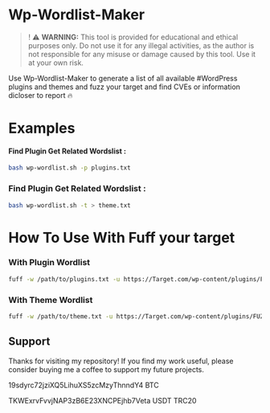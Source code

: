 # Wp-Wordlist-Maker

>! ⚠️ **WARNING:** This tool is provided for educational and ethical purposes only. Do not use it for any illegal activities, as the author is not responsible for any misuse or damage caused by this tool. Use it at your own risk.

Use Wp-Wordlist-Maker to generate a list of all available #WordPress plugins and themes and fuzz your target and find CVEs or information dicloser to report 🔥


# Examples

#### Find Plugin Get Related Wordslist :

```bash
bash wp-wordlist.sh -p plugins.txt
```
### Find Plugin Get Related Wordslist :
```bash
bash wp-wordlist.sh -t > theme.txt
```
# How To Use With Fuff your target
### With Plugin Wordlist 
```bash
fuff -w /path/to/plugins.txt -u https://Target.com/wp-content/plugins/FUZZ/readme.txt
```
### With Theme Wordlist 
```bash
fuff -w /path/to/theme.txt -u https://Target.com/wp-content/plugins/FUZZ/readme.txt
```

## Support

Thanks for visiting my repository! If you find my work useful, please consider buying me a coffee to support my future projects.

19sdyrc72jziXQ5LihuXS5zcMzyThnndY4 BTC

TKWExrvFvvjNAP3zB6E23XNCPEjhb7Veta USDT TRC20
